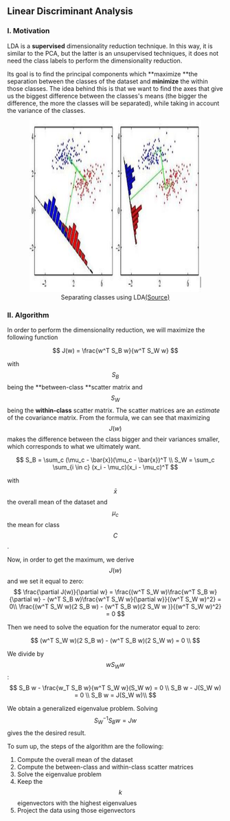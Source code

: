 ## Linear Discriminant Analysis

### I. Motivation

LDA is a **supervised** dimensionality reduction technique. In this way, it is similar to the PCA, but the latter is an unsupervised techniques, it does not need the class labels to perform the dimensionality reduction.

Its goal is to find the principal components which **maximize **the separation between the classes of the dataset and **minimize** the within those classes. The idea behind this is that we want to find the axes that give us the biggest difference between the classes's means \(the bigger the difference, the more the classes will be separated\), while taking in account the variance of the classes.

<figure align="center">
	<img src="/assets/lda/fisher-lda.jpg" alt="Separating classes using LDA" height="400" width="400">
	<figcaption>Separating classes using LDA<a href="http://www.stackoverflow.com">(Source)</a></figcaption>
</figure>

### II. Algorithm

In order to perform the dimensionality reduction, we will maximize the following function


$$
 J(w) = \frac{w^T S_B w}{w^T S_W w}
$$


with $$S_B$$ being the **between-class **scatter matrix and $$S_W$$ being the **within-class** scatter matrix. The scatter matrices are an _estimate_ of the covariance matrix. From the formula, we can see that maximizing $$J(w)$$ makes the difference between the class bigger and their variances smaller, which corresponds to what we ultimately want.


$$
S_B = \sum_c (\mu_c - \bar{x})(\mu_c - \bar{x})^T \\ S_W = \sum_c \sum_{i \in c} (x_i - \mu_c)(x_i - \mu_c)^T
$$


with $$\bar{x}$$ the overall mean of the dataset and $$\mu_c$$ the mean for class $$C$$.

Now, in order to get the maximum, we derive $$J(w)$$ and we set it equal to zero:
$$
\frac{\partial J(w)}{\partial w} = \frac{(w^T S_W w)\frac{w^T S_B w}{\partial w} - (w^T S_B w)\frac{w^T S_W w}{\partial w}}{(w^T S_W w)^2} = 0\\
\frac{(w^T S_W w)(2 S_B w) - (w^T S_B w)(2 S_W w )}{(w^T S_W w)^2} = 0
$$

Then we need to solve the equation for the numerator equal to zero:

$$
(w^T S_W w)(2 S_B w) - (w^T S_B w)(2 S_W w) = 0 \\
$$

We divide by $$w S_W w$$:
$$
S_B w - \frac{w_T S_B w}{w^T S_W w}(S_W w) = 0 \\
S_B w - J(S_W w) = 0 \\
S_B w = J(S_W w)\\
$$

We obtain a generalized eigenvalue problem. Solving $$S_W^{-1}S_Bw = Jw$$ gives the the desired result.

To sum up, the steps of the algorithm are the following:

1. Compute the overall mean of the dataset
2. Compute the between-class and within-class scatter matrices
3. Solve the eigenvalue problem
4. Keep the $$k$$ eigenvectors with the highest eigenvalues
5. Project the data using those eigenvectors

